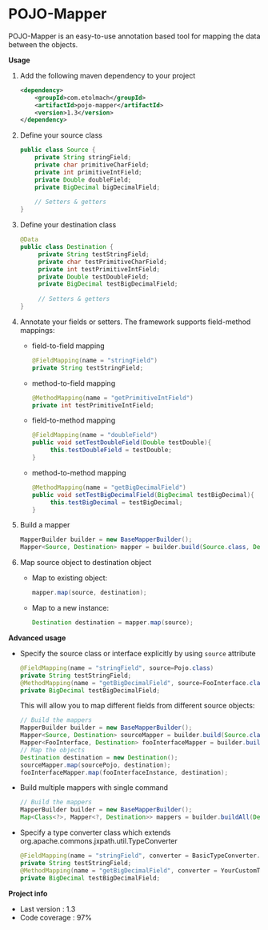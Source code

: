 # POJO-Mapper

POJO-Mapper is an easy-to-use annotation based tool for mapping the data between the objects.

**Usage**

1. Add the following maven dependency to your project
    ```xml
    <dependency>
        <groupId>com.etolmach</groupId>
        <artifactId>pojo-mapper</artifactId>
        <version>1.3</version>
    </dependency>
    ```

2. Define your source class
    ```java
    public class Source {
        private String stringField;
        private char primitiveCharField;
        private int primitiveIntField;
        private Double doubleField;
        private BigDecimal bigDecimalField;
     
        // Setters & getters
    }

    ```

3. Define your destination class
    ```java
    @Data
    public class Destination {
         private String testStringField;
         private char testPrimitiveCharField;
         private int testPrimitiveIntField;
         private Double testDoubleField;
         private BigDecimal testBigDecimalField;
      
         // Setters & getters
    } 
    ```
 
4. Annotate your fields or setters. The framework supports field-method mappings:

    * field-to-field mapping
        ```java
        @FieldMapping(name = "stringField")
        private String testStringField;
        ```
    * method-to-field mapping
        ```java
        @MethodMapping(name = "getPrimitiveIntField")
        private int testPrimitiveIntField;
        ```
    * field-to-method mapping
         ```java
         @FieldMapping(name = "doubleField")
         public void setTestDoubleField(Double testDouble){  
              this.testDoubleField = testDouble;
         }
         ```
    * method-to-method mapping
         ```java
         @MethodMapping(name = "getBigDecimalField")
         public void setTestBigDecimalField(BigDecimal testBigDecimal){  
              this.testBigDecimal = testBigDecimal;
         }
         ```
 5. Build a mapper
    ```java
    MapperBuilder builder = new BaseMapperBuilder();
    Mapper<Source, Destination> mapper = builder.build(Source.class, Destination.class);
    ```
6. Map source object to destination object
    * Map to existing object:
        ```java
        mapper.map(source, destination);
        ```
    * Map to a new instance:
        ```java
        Destination destination = mapper.map(source);
        ```

**Advanced usage**

* Specify the source class or interface explicitly by using ```source``` attribute
    ```java
    @FieldMapping(name = "stringField", source=Pojo.class)
    private String testStringField;
    @MethodMapping(name = "getBigDecimalField", source=FooInterface.class)
    private BigDecimal testBigDecimalField;
    ```
    This will allow you to map different fields from different source objects:
    ```java
    // Build the mappers
    MapperBuilder builder = new BaseMapperBuilder();
    Mapper<Source, Destination> sourceMapper = builder.build(Source.class, Destination.class);  
    Mapper<FooInterface, Destination> fooInterfaceMapper = builder.build(FooInterface.class, Destination.class);
    // Map the objects
    Destination destination = new Destination();
    sourceMapper.map(sourcePojo, destination);
    fooInterfaceMapper.map(fooInterfaceInstance, destination);
    ```
* Build multiple mappers with single command
    ```java
    // Build the mappers
    MapperBuilder builder = new BaseMapperBuilder();
    Map<Class<?>, Mapper<?, Destination>> mappers = builder.buildAll(Destination.pojo, Source.class, FooInterface.class);  
    ```

* Specify a type converter class which extends org.apache.commons.jxpath.util.TypeConverter
     ```java
     @FieldMapping(name = "stringField", converter = BasicTypeConverter.class)
     private String testStringField;
     @MethodMapping(name = "getBigDecimalField", converter = YourCustomTypeConverter.class)
     private BigDecimal testBigDecimalField;
     ```

**Project info** 
* Last version : 1.3
* Code coverage : 97% 
